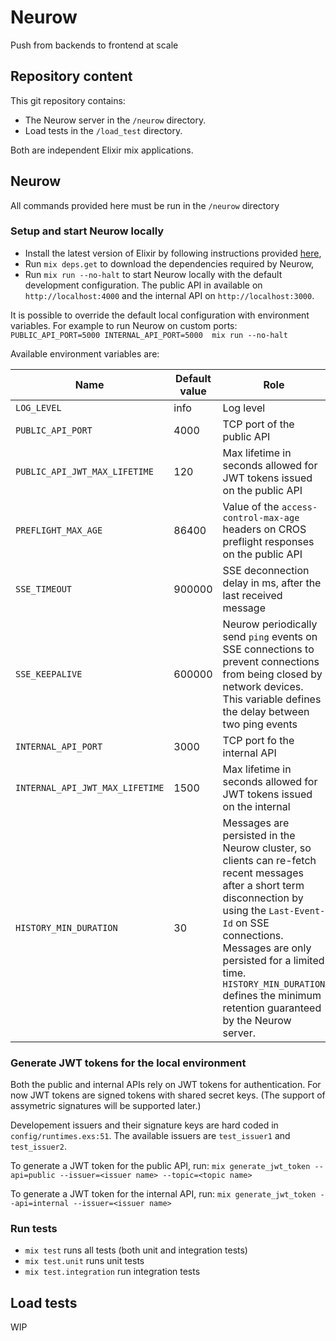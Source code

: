 # Neurow

Push from backends to frontend at scale


## Repository content
This git repository contains:
- The Neurow server in the `/neurow` directory.
- Load tests in the `/load_test` directory.

Both are independent Elixir mix applications.

## Neurow

All commands provided here must be run in the `/neurow` directory
 
### Setup and start Neurow locally

- Install the latest version of Elixir by following instructions provided [here](https://elixir-lang.org/install.html),
- Run `mix deps.get` to download the dependencies required by Neurow,
- Run `mix run --no-halt` to start Neurow locally with the default development configuration. The public API in available on `http://localhost:4000` and the internal API on `http://localhost:3000`.

It is possible to override the default local configuration with environment variables. For example to run Neurow on custom ports: `PUBLIC_API_PORT=5000 INTERNAL_API_PORT=5000  mix run --no-halt `


Available environment variables are:

| Name | Default value | Role |
| --- | --- | --- | 
| `LOG_LEVEL` | info | Log level |
| `PUBLIC_API_PORT` | 4000 | TCP port of the public API |
| `PUBLIC_API_JWT_MAX_LIFETIME` | 120 | Max lifetime in seconds allowed for JWT tokens issued on the public API |
| `PREFLIGHT_MAX_AGE` | 86400 | Value of the `access-control-max-age` headers on CROS preflight responses on the public API |
| `SSE_TIMEOUT` | 900000 | SSE deconnection delay in ms, after the last received message
| `SSE_KEEPALIVE` | 600000 | Neurow periodically send `ping` events on SSE connections to prevent connections from being closed by network devices. This variable defines the delay between two ping events |
| `INTERNAL_API_PORT` | 3000 | TCP port fo the internal API |
| `INTERNAL_API_JWT_MAX_LIFETIME` | 1500 | Max lifetime in seconds allowed for JWT tokens issued on the internal | API |
| `HISTORY_MIN_DURATION` | 30 | Messages are persisted in the Neurow cluster, so clients can re-fetch recent messages after a short term disconnection by using the `Last-Event-Id` on SSE connections. Messages are only persisted for a limited time. `HISTORY_MIN_DURATION` defines the minimum retention guaranteed by the Neurow server.


### Generate JWT tokens for the local environment

Both the public and internal APIs rely on JWT tokens for authentication. For now JWT tokens are signed tokens with shared secret keys. (The support of assymetric signatures will be supported later.)

Developement issuers and their signature keys are hard coded in `config/runtimes.exs:51`. The available issuers are `test_issuer1` and `test_issuer2`. 

To generate a JWT token for the public API, run:
`mix generate_jwt_token --api=public --issuer=<issuer name> --topic=<topic name>`

To generate a JWT token for the internal API, run:
`mix generate_jwt_token --api=internal --issuer=<issuer name>`


### Run tests

- `mix test` runs all tests (both unit and integration tests)
- `mix test.unit` runs unit tests
- `mix test.integration` run integration tests

## Load tests
WIP
